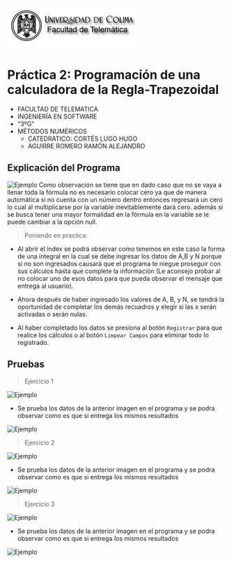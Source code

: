 ![Logo](img/ucol-logo.jpg)

# Práctica 2: Programación de una calculadora de la Regla-Trapezoidal

- FACULTAD DE TELEMATICA
- INGENIERÍA EN SOFTWARE
- “3ºG”
- MÉTODOS NUMÉRICOS
  - CATEDRATICO: CORTÉS LUGO HUGO
  - AGUIRRE ROMERO RAMÓN ALEJANDRO

## Explicación del Programa

![Ejemplo](img/pantalla-principal.png)
Como observación se tiene que en dado caso que no se vaya a llenar toda la fórmula no es necesario colocar cero ya que de manera automática si no cuenta con un número dentro entonces regresará un cero lo cual al multiplicarse por la variable inevitablemente dará cero.
además si se busca tener una mayor formalidad en la fórmula en la variable se le puede cambiar a la opción null.

> Poniendo en practica:

- Al abrir el index se podrá observar como tenemos en este caso la forma de una integral en la cual se debe ingresar los datos de A,B y N porque si no son ingresados causará que el programa te niegue proseguir con sus cálculos hasta que complete la información (Le aconsejo probar al no colocar uno de esos datos para que pueda observar el mensaje que entrega al usuario).

- Ahora después de haber ingresado los valores de A, B, y N, se tendrá la oportunidad de completar los demás recuadros y elegir si las x serán activadas o serán nulas.

- Al haber completado los datos se presiona al botón `Registrar` para que realice los cálculos o al botón `Limpear Campos` para eliminar todo lo registrado.

## Pruebas

> Ejercicio 1

![Ejemplo](img/Formula-1.png)

- Se prueba los datos de la anterior imagen en el programa y se podra observar como es que si entrega los mismos resultados

![Ejemplo](img/Ejercicio-1-Resuelto.png)

> Ejercicio 2

![Ejemplo](img/Formula-2.png)

- Se prueba los datos de la anterior imagen en el programa y se podra observar como es que si entrega los mismos resultados

![Ejemplo](img/Ejercicio-2-Resuelto.png)

> Ejercicio 3

![Ejemplo](img/Formula-3.png)

- Se prueba los datos de la anterior imagen en el programa y se podra observar como es que si entrega los mismos resultados

![Ejemplo](img/Ejercicio-3-Resuelto.png)
